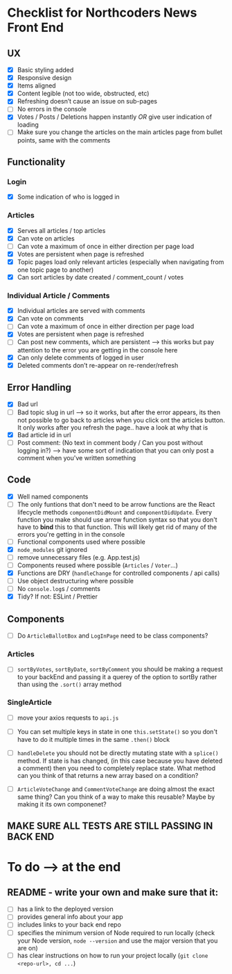 # Checklist for Northcoders News Front End

## UX

- [x] Basic styling added
- [x] Responsive design
- [x] Items aligned
- [x] Content legible (not too wide, obstructed, etc)
- [x] Refreshing doesn’t cause an issue on sub-pages
- [ ] No errors in the console
- [x] Votes / Posts / Deletions happen instantly _OR_ give user indication of loading
- [ ] Make sure you change the articles on the main articles page from bullet points, same with the comments

## Functionality

### Login

- [x] Some indication of who is logged in

### Articles
- [x] Serves all articles / top articles
- [x] Can vote on articles
- [ ] Can vote a maximum of once in either direction per page load
- [x] Votes are persistent when page is refreshed
- [x] Topic pages load only relevant articles (especially when navigating from one topic page to another)
- [x] Can sort articles by date created / comment_count / votes

### Individual Article / Comments
- [x] Individual articles are served with comments
- [x] Can vote on comments 
- [ ] Can vote a maximum of once in either direction per page load
- [x] Votes are persistent when page is refreshed
- [ ] Can post new comments, which are persistent --> this works but pay attention to the error you are getting in the console here
- [x] Can only delete comments of logged in user
- [x] Deleted comments don’t re-appear on re-render/refresh

## Error Handling

- [x] Bad url
- [ ] Bad topic slug in url --> so it works, but after the error appears, its then not possible to go back to articles when you click ont the articles button. It only works after you refresh the page.. have a look at why that is
- [x] Bad article id in url
- [ ] Post comment: (No text in comment body / Can you post without logging in?) --> have some sort of indication that you can only post a comment when you've written something

## Code
- [x] Well named components
- [ ] The only funtions that don't need to be arrow functions are the React lifecycle methods `componentDidMount` and `componentDidUpdate`. Every function you make should use arrow function syntax so that you don't have to **bind** this to that function. This will likely get rid of many of the errors you're getting in in the console
- [ ] Functional components used where possible
- [x] `node_modules` git ignored
- [ ] remove unnecessary files (e.g. App.test.js)
- [ ] Components reused where possible (`Articles` / `Voter`...)
- [x] Functions are DRY (`handleChange` for controlled components / api calls)
- [ ] Use object destructuring where possible
- [ ] No `console.log`s / comments
- [x] Tidy? If not: ESLint / Prettier

## Components
- [ ] Do `ArticleBallotBox` and `LogInPage` need to be class components?

### Articles
- [ ] `sortByVotes`, `sortByDate`, `sortByComment` you should be making a request to your backEnd and passing it a querey of the option to sortBy rather than using the `.sort()` array method

### SingleArticle
- [ ] move your axios requests to `api.js`
- [ ] You can set multiple keys in state in one `this.setState()` so you don't have to do it multiple times in the same `.then()` block
- [ ] `handleDelete` you should not be directly mutating state with a `splice()` method. If state is has changed, (in this case because you have deleted a comment) then you need to completely replace state. What method can you think of that returns a new array based on a condition?
- [ ] `ArticleVoteChange` and `CommentVoteChange` are doing almost the exact same thing? Can you think of a way to make this reusable? Maybe by making it its own componenet?


## MAKE SURE ALL TESTS ARE STILL PASSING IN BACK END

# To do --> at the end

## README - write your own and make sure that it:
- [ ] has a link to the deployed version
- [ ] provides general info about your app
- [ ] includes links to your back end repo
- [ ] specifies the minimum version of Node required to run locally (check your Node version, `node --version` and use the major version that you are on)
- [ ] has clear instructions on how to run your project locally (`git clone <repo-url>, cd ...`)